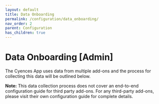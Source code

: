 ```yaml
---
layout: default
title: Data Onboarding
permalink: /configuration/data_onboarding/
nav_order: 2
parent: Configuration
has_children: true
---
```


# Data Onboarding [Admin]

The Cyences App uses data from multiple add-ons and the process for collecting this data will be outlined below. 

**Note:** This data collection process does not cover an end-to-end configuration guide for third party add-ons. For any third-party add-ons, please visit their own configuration guide for complete details. 
